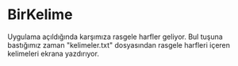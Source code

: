 # BirKelime

Uygulama açıldığında karşımıza rasgele harfler geliyor. Bul tuşuna bastığımız zaman "kelimeler.txt" dosyasından rasgele harfleri içeren kelimeleri ekrana yazdırıyor.
